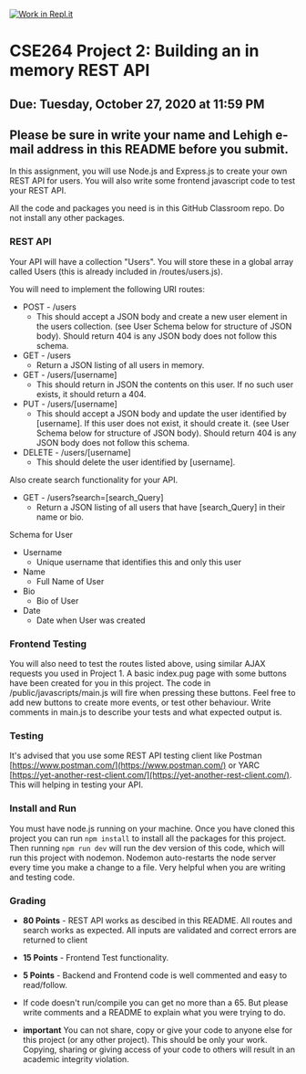 [![Work in Repl.it](https://classroom.github.com/assets/work-in-replit-14baed9a392b3a25080506f3b7b6d57f295ec2978f6f33ec97e36a161684cbe9.svg)](https://classroom.github.com/online_ide?assignment_repo_id=3400035&assignment_repo_type=AssignmentRepo)
# CSE264 Project 2: Building an in memory REST API
## Due: Tuesday, October 27, 2020 at 11:59 PM
## Please be sure in write your name and Lehigh e-mail address in this README before you submit.

In this assignment, you will use Node.js and Express.js to create your own REST API for users. You will also write some frontend javascript code to test your REST API.

All the code and packages you need is in this GitHub Classroom repo. Do not install any other packages.

### REST API
Your API will have a collection "Users". You will store these in a global array called Users (this is already included in /routes/users.js).

You will need to implement the following URI routes:

* POST - /users
  * This should accept a JSON body and create a new user element in the users collection. (see User Schema below for structure of JSON body). Should return 404 is any JSON body does not follow this schema. 
* GET - /users
  * Return a JSON listing of all users in memory.
* GET - /users/[username]
  * This should return in JSON the contents on this user. If no such user exists, it should return a 404.
* PUT - /users/[username]
  * This should accept a JSON body and update the user identified by [username]. If this user does not exist, it should create it. (see User Schema below for structure of JSON body). Should return 404 is any JSON body does not follow this schema. 
* DELETE - /users/[username]
  * This should delete the user identified by [username].

Also create search functionality for your API.
* GET - /users?search=[search_Query]
  * Return a JSON listing of all users that have [search_Query] in their name or bio.


Schema for User
* Username
  * Unique username that identifies this and only this user 
* Name
  * Full Name of User
* Bio
  * Bio of User
* Date
  * Date when User was created


### Frontend Testing
You will also need to test the routes listed above, using similar AJAX requests you used in Project 1.  A basic index.pug page with some buttons have been created for you in this project. The code in /public/javascripts/main.js will fire when pressing these buttons. Feel free to add new buttons to create more events, or test other behaviour. Write comments in main.js to describe your tests and what expected output is. 

### Testing
It's advised that you use some REST API testing client like Postman [https://www.postman.com/](https://www.postman.com/) or YARC [https://yet-another-rest-client.com/](https://yet-another-rest-client.com/). This will helping in testing your API. 

### Install and Run
You must have node.js running on your machine. Once you have cloned this project you can run `npm install` to install all the packages for this project. Then running `npm run dev` will run the dev version of this code, which will run this project with nodemon. Nodemon auto-restarts the node server every time you make a change to a file. Very helpful when you are writing and testing code.


### Grading
* **80 Points** - REST API works as descibed in this README. All routes and search works as expected. All inputs are validated and correct errors are returned to client
* **15 Points** - Frontend Test functionality.
* **5 Points** - Backend and Frontend code is well commented and easy to read/follow.

* If code doesn't run/compile you can get no more than a 65. But please write comments and a README to explain what you were trying to do. 
* **important** You can not share, copy or give your code to anyone else for this project (or any other project). This should be only your work. Copying, sharing or giving access of your code to others will result in an academic integrity violation. 



